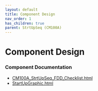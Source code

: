 ```yaml
---
layout: default
title: Component Design
nav_order: 1
has_children: true
parent: StrtUpSeq (CM100A)
---
```

# Component Design
### Component Documentation

- [CM100A_StrtUpSeq_FDD_Checklist.html](Doc/CM100A_StrtUpSeq_FDD_Checklist.html)
- [StartUpGraphic.html](Doc/StartUpGraphic.html)

